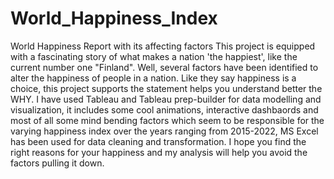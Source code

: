 # World_Happiness_Index
World Happiness Report with its affecting factors
This project is equipped with a fascinating story of what makes a nation 'the happiest', like the current number one "Finland". Well, several factors have been identified to alter the happiness of people in a nation.
Like they say happiness is a choice, this project supports the statement helps you understand better the WHY. I have used Tableau and Tableau prep-builder for data modelling and visualization, it includes some cool 
animations, interactive dashbaords and most of all some mind bending factors which seem to be responsible for the varying happiness index over the years ranging from 2015-2022, MS Excel has been used for data cleaning and transformation. I hope you find the right reasons for your happiness and my analysis will help you avoid the factors pulling it down.
